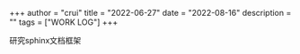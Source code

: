 +++
author = "crui"
title = "2022-06-27"
date = "2022-08-16"
description = ""
tags = ["WORK LOG"]
+++

研究sphinx文档框架